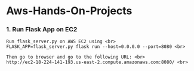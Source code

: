 # Aws-Hands-On-Projects
### 1. Run Flask App on EC2
    Run flask_server.py on AWS EC2 using <br>
    FLASK_APP=flask_server.py flask run --host=0.0.0.0 --port=8080 <br>
    
    Then go to browser and go to the following URL: <br>
    http://ec2-18-224-141-193.us-east-2.compute.amazonaws.com:8080/ <br>

